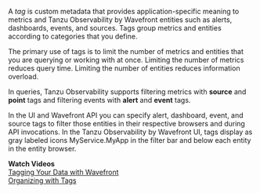 A _tag_ is custom metadata that provides application-specific meaning to metrics and Tanzu Observability by Wavefront entities such as alerts,
dashboards, events, and sources. Tags group metrics and entities according to categories that you define.

The primary use of tags is to limit the number of metrics and entities that you are querying or working with at once. Limiting
the number of metrics reduces query time. Limiting the number of entities reduces information overload.

In queries, Tanzu Observability supports filtering metrics with **source** and **point** tags and filtering events with **alert** and **event** tags.

In the UI and Wavefront API you can specify alert, dashboard, event, and source tags to filter those entities in their
respective browsers and during API invocations. In the Tanzu Observability by Wavefront UI, tags display as gray labeled icons <span class="v-align wf-tag-component item label label-default"><span class="tag-container v-align"><i class="fa fa-tag"></i>MyService.MyApp</span></span> in the filter bar and below each entity in the entity browser.

**Watch Videos**<br/>
[Tagging Your Data with Wavefront](https://www.youtube.com/watch?v=9tt4orZHQts&index=3&list=PLmp0id7yKiEdaWcjNtGikcyqpNcPNbn_K)<br/>
[Organizing with Tags](https://vmwaretv.vmware.com/media/t/1_12xb5gcm/252649793)
